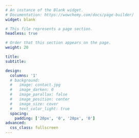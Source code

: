 ```yaml
---
# An instance of the Blank widget.
# Documentation: https://wowchemy.com/docs/page-builder/
widget: blank

# This file represents a page section.
headless: true

# Order that this section appears on the page.
weight: 20

title:
subtitle:

design:
  columns: '1'
  # background:
  #   image: contact.jpg
  #   image_darken: 0
  #   image_parallax: false
  #   image_position: center
  #   image_size: cover
  #   text_color_light: true
  spacing:
    padding: ['20px', '0', '20px', '0']
advanced:
  css_class: fullscreen
---
```

